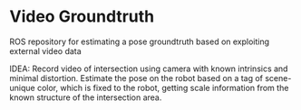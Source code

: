 # Video Groundtruth

ROS repository for estimating a pose groundtruth based on exploiting external video data

IDEA: Record video of intersection using camera with known intrinsics and minimal distortion. Estimate the pose on the robot based on a tag of scene-unique color, which is fixed to the robot, getting scale information from the known structure of the intersection area.
